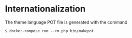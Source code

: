 # Internationalization

The theme language POT file is generated with the command

	$ docker-compose run --rm php bin/makepot
